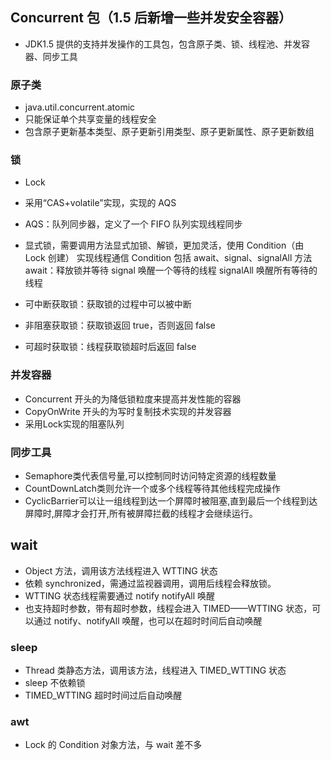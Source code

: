 ##  Concurrent 包（1.5 后新增一些并发安全容器）
- JDK1.5 提供的支持并发操作的工具包，包含原子类、锁、线程池、并发容器、同步工具
### 原子类
- java.util.concurrent.atomic
- 只能保证单个共享变量的线程安全
- 包含原子更新基本类型、原子更新引用类型、原子更新属性、原子更新数组
###  锁
- Lock
- 采用“CAS+volatile”实现，实现的 AQS
- AQS：队列同步器，定义了一个 FIFO 队列实现线程同步
- 显式锁，需要调用方法显式加锁、解锁，更加灵活，使用 Condition（由 Lock 创建） 实现线程通信
    Condition 包括 await、signal、signalAll 方法
    await：释放锁并等待
    signal 唤醒一个等待的线程
    signalAll 唤醒所有等待的线程

- 可中断获取锁：获取锁的过程中可以被中断
- 非阻塞获取锁：获取锁返回 true，否则返回 false
- 可超时获取锁：线程获取锁超时后返回 false
###  并发容器
- Concurrent 开头的为降低锁粒度来提高并发性能的容器
- CopyOnWrite 开头的为写时复制技术实现的并发容器
- 采用Lock实现的阻塞队列
### 同步工具
- Semaphore类代表信号量,可以控制同时访问特定资源的线程数量
- CountDownLatch类则允许一个或多个线程等待其他线程完成操作
- CyclicBarrier可以让一组线程到达一个屏障时被阻塞,直到最后一个线程到达屏障时,屏障才会打开,所有被屏障拦截的线程才会继续运行。
  
## wait
- Object 方法，调用该方法线程进入 WTTING 状态
- 依赖 synchronized，需通过监视器调用，调用后线程会释放锁。
- WTTING 状态线程需要通过 notify notifyAll 唤醒
- 也支持超时参数，带有超时参数，线程会进入 TIMED——WTTING 状态，可以通过 notify、notifyAll 唤醒，也可以在超时时间后自动唤醒
### sleep
- Thread 类静态方法，调用该方法，线程进入 TIMED_WTTING 状态
- sleep 不依赖锁
- TIMED_WTTING 超时时间过后自动唤醒
### awt
- Lock 的 Condition 对象方法，与 wait 差不多